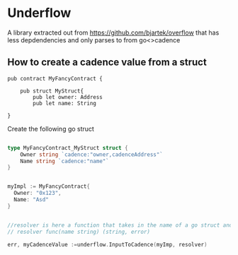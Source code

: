 # Underflow

A library extracted out from https://github.com/bjartek/overflow that has less depdendencies and only parses to from go<>cadence


## How to create a cadence value from a struct


```cadence
pub contract MyFancyContract {

	pub struct MyStruct{
		pub let owner: Address
		pub let name: String

}
````

Create the following go struct

```go

type MyFancyContract_MyStruct struct {
	Owner string `cadence:"owner,cadenceAddress"`
	Name string `cadence:"name"`
}


myImpl := MyFancyContract{
  Owner: "0x123",
  Name: "Asd"
}


//resolver is here a function that takes in the name of a go struct and returns the identifier of the cadence type on a given network
// resolver func(name string) (string, error) 

err, myCadenceValue :=underflow.InputToCadence(myImp, resolver)

```
